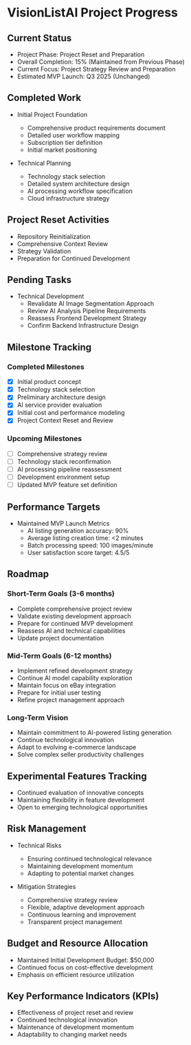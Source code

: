 # VisionListAI Project Progress

## Current Status
- Project Phase: Project Reset and Preparation
- Overall Completion: 15% (Maintained from Previous Phase)
- Current Focus: Project Strategy Review and Preparation
- Estimated MVP Launch: Q3 2025 (Unchanged)

## Completed Work
- Initial Project Foundation
  * Comprehensive product requirements document
  * Detailed user workflow mapping
  * Subscription tier definition
  * Initial market positioning

- Technical Planning
  * Technology stack selection
  * Detailed system architecture design
  * AI processing workflow specification
  * Cloud infrastructure strategy

## Project Reset Activities
- Repository Reinitialization
- Comprehensive Context Review
- Strategy Validation
- Preparation for Continued Development

## Pending Tasks
- Technical Development
  * Revalidate AI Image Segmentation Approach
  * Review AI Analysis Pipeline Requirements
  * Reassess Frontend Development Strategy
  * Confirm Backend Infrastructure Design

## Milestone Tracking
### Completed Milestones
- [x] Initial product concept
- [x] Technology stack selection
- [x] Preliminary architecture design
- [x] AI service provider evaluation
- [x] Initial cost and performance modeling
- [x] Project Context Reset and Review

### Upcoming Milestones
- [ ] Comprehensive strategy review
- [ ] Technology stack reconfirmation
- [ ] AI processing pipeline reassessment
- [ ] Development environment setup
- [ ] Updated MVP feature set definition

## Performance Targets
- Maintained MVP Launch Metrics
  * AI listing generation accuracy: 90%
  * Average listing creation time: <2 minutes
  * Batch processing speed: 100 images/minute
  * User satisfaction score target: 4.5/5

## Roadmap
### Short-Term Goals (3-6 months)
- Complete comprehensive project review
- Validate existing development approach
- Prepare for continued MVP development
- Reassess AI and technical capabilities
- Update project documentation

### Mid-Term Goals (6-12 months)
- Implement refined development strategy
- Continue AI model capability exploration
- Maintain focus on eBay integration
- Prepare for initial user testing
- Refine project management approach

### Long-Term Vision
- Maintain commitment to AI-powered listing generation
- Continue technological innovation
- Adapt to evolving e-commerce landscape
- Solve complex seller productivity challenges

## Experimental Features Tracking
- Continued evaluation of innovative concepts
- Maintaining flexibility in feature development
- Open to emerging technological opportunities

## Risk Management
- Technical Risks
  * Ensuring continued technological relevance
  * Maintaining development momentum
  * Adapting to potential market changes

- Mitigation Strategies
  * Comprehensive strategy review
  * Flexible, adaptive development approach
  * Continuous learning and improvement
  * Transparent project management

## Budget and Resource Allocation
- Maintained Initial Development Budget: $50,000
- Continued focus on cost-effective development
- Emphasis on efficient resource utilization

## Key Performance Indicators (KPIs)
- Effectiveness of project reset and review
- Continued technological innovation
- Maintenance of development momentum
- Adaptability to changing market needs

